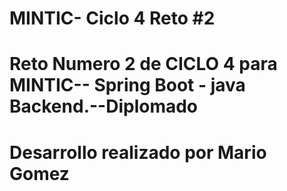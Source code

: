 # MINTIC- Ciclo 4 Reto #2

# Reto Numero 2 de CICLO 4 para MINTIC-- Spring Boot - java Backend.--Diplomado 

# Desarrollo realizado por Mario Gomez


